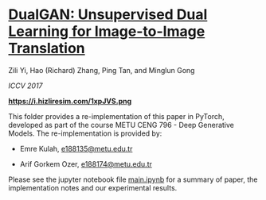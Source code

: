 # [DualGAN: Unsupervised Dual Learning for Image-to-Image Translation](https://arxiv.org/pdf/1704.02510.pdf)


Zili Yi, Hao (Richard) Zhang, Ping Tan, and Minglun Gong


*ICCV 2017*


**https://i.hizliresim.com/1xpJVS.png**


This folder provides a re-implementation of this paper in PyTorch, developed as part of the course METU CENG 796 - Deep Generative Models. The re-implementation is provided by:

* Emre Kulah, e188135@metu.edu.tr 

* Arif Gorkem Ozer, e188174@metu.edu.tr


Please see the jupyter notebook file [main.ipynb](main.ipynb) for a summary of paper, the implementation notes and our experimental results.


